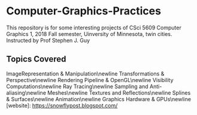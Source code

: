 # Computer-Graphics-Practices
This repository is for some interesting projects of CSci 5609 Computer Graphics 1, 2018 Fall semester, Uinversity of Minnesota, twin cities. Instructed by Prof Stephen J. Guy
## Topics Covered
ImageRepresentation & Manipulation\newline
Transformations & Perspective\newline
Rendering Pipeline & OpenGL\newline
Visibility Computations\newline
Ray Tracing\newline
Sampling and Anti-aliasing\newline
Meshes\newline
Textures and Reflections\newline
Splines & Surfaces\newline
Animation\newline
Graphics Hardware & GPUs\newline
[website]: https://snowflypost.blogspot.com/
